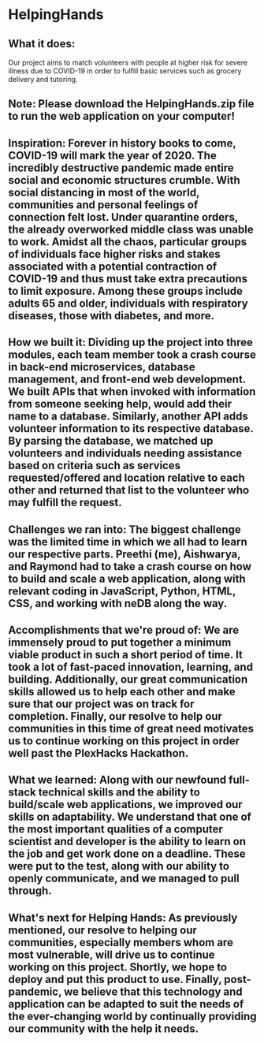 # HelpingHands

## What it does: 
Our project aims to match volunteers with people at higher risk for severe illness due to COVID-19 in order to fulfill basic services such as grocery delivery and tutoring. 

## Note: Please download the HelpingHands.zip file to run the web application on your computer!

## Inspiration: Forever in history books to come, COVID-19 will mark the year of 2020. The incredibly destructive pandemic made entire social and economic structures crumble. With social distancing in most of the world, communities and personal feelings of connection felt lost. Under quarantine orders, the already overworked middle class was unable to work. Amidst all the chaos, particular groups of individuals face higher risks and stakes associated with a potential contraction of COVID-19 and thus must take extra precautions to limit exposure. Among these groups include adults 65 and older, individuals with respiratory diseases, those with diabetes, and more.

## How we built it: Dividing up the project into three modules, each team member took a crash course in back-end microservices, database management, and front-end web development. We built APIs that when invoked with information from someone seeking help, would add their name to a database. Similarly, another API adds volunteer information to its respective database. By parsing the database, we matched up volunteers and individuals needing assistance based on criteria such as services requested/offered and location relative to each other and returned that list to the volunteer who may fulfill the request.

## Challenges we ran into: The biggest challenge was the limited time in which we all had to learn our respective parts. Preethi (me), Aishwarya, and Raymond had to take a crash course on how to build and scale a web application, along with relevant coding in JavaScript, Python, HTML, CSS, and working with neDB along the way.

## Accomplishments that we're proud of: We are immensely proud to put together a minimum viable product in such a short period of time. It took a lot of fast-paced innovation, learning, and building. Additionally, our great communication skills allowed us to help each other and make sure that our project was on track for completion. Finally, our resolve to help our communities in this time of great need motivates us to continue working on this project in order well past the PlexHacks Hackathon.

## What we learned: Along with our newfound full-stack technical skills and the ability to build/scale web applications, we improved our skills on adaptability. We understand that one of the most important qualities of a computer scientist and developer is the ability to learn on the job and get work done on a deadline. These were put to the test, along with our ability to openly communicate, and we managed to pull through. 

## What's next for Helping Hands: As previously mentioned, our resolve to helping our communities, especially members whom are most vulnerable, will drive us to continue working on this project. Shortly, we hope to deploy and put this product to use. Finally, post-pandemic, we believe that this technology and application can be adapted to suit the needs of the ever-changing world by continually providing our community with the help it needs. 

